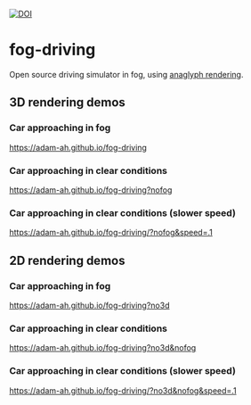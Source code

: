 [![DOI](https://zenodo.org/badge/210758390.svg)](https://zenodo.org/badge/latestdoi/210758390)

# fog-driving

Open source driving simulator in fog, using [anaglyph rendering](https://en.wikipedia.org/wiki/Anaglyph_3D).

## 3D rendering demos

### Car approaching in fog

https://adam-ah.github.io/fog-driving

### Car approaching in clear conditions

https://adam-ah.github.io/fog-driving?nofog

### Car approaching in clear conditions (slower speed)

https://adam-ah.github.io/fog-driving/?nofog&speed=.1


## 2D rendering demos

### Car approaching in fog

https://adam-ah.github.io/fog-driving?no3d

### Car approaching in clear conditions

https://adam-ah.github.io/fog-driving?no3d&nofog

### Car approaching in clear conditions (slower speed)

https://adam-ah.github.io/fog-driving/?no3d&nofog&speed=.1